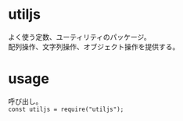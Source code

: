# utiljs
よく使う定数、ユーティリティのパッケージ。  
配列操作、文字列操作、オブジェクト操作を提供する。

# usage
呼び出し。  
`const utiljs = require("utiljs");`  
